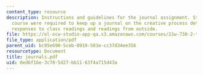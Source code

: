 ```yaml
---
content_type: resource
description: Instructions and guidelines for the journal assignment. Students in the
  course were required to keep up a journal on the creative process detailing their
  responses to class readings and readings from outside.
file: https://ol-ocw-studio-app-qa.s3.amazonaws.com/courses/21w-730-2-the-creative-spark-fall-2004/0ed6f16e3c705d27bb1163f4a715d43a_journals.pdf
file_type: application/pdf
parent_uid: bc95e690-5ceb-0919-503e-cc37d34ee356
resourcetype: Document
title: journals.pdf
uid: 0ed6f16e-3c70-5d27-bb11-63f4a715d43a
---
```

